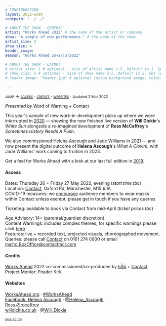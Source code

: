```yaml
---
# CONFIGURATION
layout: 2022-woah
rootpath: "../../"

# ABOUT THE SHOW - GENERIC
artist: "Works Ahead 2022" # the name of the artist or company
show: "A sample of new performance." # the name of the show
artist_size: 2
show_size: 4
header_image:    
season: "Works Ahead 26+27|5|2022"

# ABOUT THE SHOW - LAYOUT
# artist_size: 1 # optional - size of artist name 1-5. Default is 1. Set longer names to lower values
# show_size: 2 # optional - size of show name 2-5. Default is 2. Set longer names to lower values
# header_image: "header.jpg" # optional custom background image, relative to current page

---
```

<span style='font-variant: small-caps'>jump → [access](/current/2022-worksahead/#access) · [credits](/current/2022-worksahead/#credits) · [websites](/current/2022-worksahead/#websites)</span> · <small>Updated 2 Mar 2022</small>        
        
*Presented by* Word of Warning + Contact        
        
This year's sample of new work-in-development picks up where we were interrupted in [2020](/hab/worksahead/#2020) — showing the now finished live version of **Will Dickie**'s *White Sun* alongside a re-imagined development of **Ross McCaffrey**'s *Sometimes History Needs A Push*.        
        
We also commissioned Helena Ascough and Jade Williams in [2021](/hab/worksahead/#2021) — and now present the digital outcome of **Helena Ascough**'s *What A Clown!*, with Jade Williams' work coming to fruition in 2023.        
        
Get a feel for Works Ahead with a look at our last full edition in [2019](/archive/2019-worksahead).        

#### Access                 
Dates: Thursday 26 + Friday 27 May 2022, evening (*start time tbc*)<br>Location: <a href="https://contactmcr.com/about-us/your-visit" target="_blank">Contact</a>, Oxford Rd, Manchester, M15 6JA<br>COVID-19 measures: we <a href="https://contactmcr.com/covid-19-faq" target="_blank">encourage</a> audience members to wear masks within Contact unless exempt; please get in touch if you have any queries.        
        
Ticketing: available to book via Contact from mid-April (*ticket prices tbc*)        
        
Age Advisory: 14+ (parental/guardian discretion).<br>Content Warnings: includes complex themes, for specific warnings please click [here](/warnings).<br>Features: live + recorded text, projected visuals, choreographed movement.<br>Queries: please call <a href="https://contactmcr.com/accessibility" target="_blank">Contact</a> on 0161 274 0600 or email <mailto:BoxOffice@contactmcr.com>        
         
#### Credits         
[Works Ahead](/hab/worksahead) 2022 co-commissioned/co-produced by [hÅb](/hab) + <a href="https://contactmcr.com" target="_blank">Contact</a>.<br>Project Mentor: Peader Kirk        
        
#### Websites          
<a href="http://worksahead.org" target="_blank">WorksAhead.org</a> · <a href="http://twitter.com/hashtag/WorksAhead" target="_blank">#WorksAhead</a><br>
<a href="http://facebook.com/HelenaLouiseAscough" target="_blank">Facebook: Helena Ascough</a> · <a href="http://twitter.com/Helena_Ascough" target="_blank">@Helena_Ascough</a><br><a href="http://twitter.com/rocaffrey" target="_blank">Ross @rocaffrey</a><br><a href="http://willdickie.co.uk" target="_blank">willdickie.co.uk</a> · <a href="http://twitter.com/Will_Dickie" target="_blank">@Will_Dickie</a>       
        
<small><span style='font-variant: small-caps'>[back to top](/current/2022-worksahead)</span></small>

